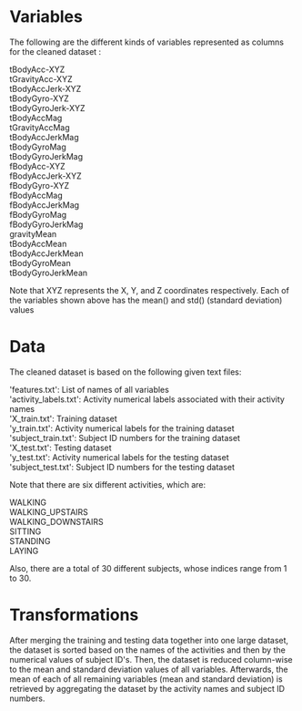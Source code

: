 # Variables
The following are the different kinds of variables represented as columns for the cleaned dataset :

tBodyAcc-XYZ <br />
tGravityAcc-XYZ <br />
tBodyAccJerk-XYZ <br />
tBodyGyro-XYZ <br />
tBodyGyroJerk-XYZ <br />
tBodyAccMag <br />
tGravityAccMag <br />
tBodyAccJerkMag <br />
tBodyGyroMag <br />
tBodyGyroJerkMag <br />
fBodyAcc-XYZ <br />
fBodyAccJerk-XYZ <br />
fBodyGyro-XYZ <br />
fBodyAccMag <br />
fBodyAccJerkMag <br />
fBodyGyroMag <br />
fBodyGyroJerkMag <br />
gravityMean <br />
tBodyAccMean <br />
tBodyAccJerkMean <br />
tBodyGyroMean <br />
tBodyGyroJerkMean <br />

Note that XYZ represents the X, Y, and Z coordinates respectively.  Each of the variables shown above has the mean() and std() (standard deviation) values

# Data
The cleaned dataset is based on the following given text files:  

'features.txt': List of names of all variables <br />
'activity_labels.txt': Activity numerical labels associated with their activity names <br />
'X_train.txt': Training dataset <br />
'y_train.txt': Activity numerical labels for the training dataset <br />
'subject_train.txt': Subject ID numbers for the training dataset <br />
'X_test.txt': Testing dataset <br />
'y_test.txt': Activity numerical labels for the testing dataset <br />
'subject_test.txt': Subject ID numbers for the testing dataset <br />

Note that there are six different activities, which are:

WALKING <br />
WALKING_UPSTAIRS <br />
WALKING_DOWNSTAIRS <br />
SITTING <br />
STANDING <br />
LAYING <br />

Also, there are a total of 30 different subjects, whose indices range from 1 to 30.

# Transformations

After merging the training and testing data together into one large dataset, the dataset is sorted based on the names of the activities and then by the numerical values of subject ID's.  Then, the dataset is reduced column-wise to the mean and standard deviation values of all variables.  Afterwards, the mean of each of all remaining variables (mean and standard deviation) is retrieved by aggregating the dataset by the activity names and subject ID numbers.
